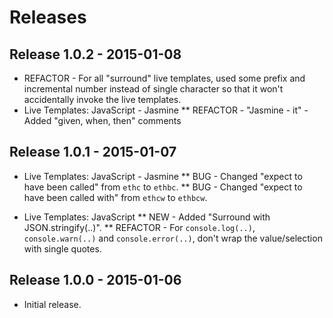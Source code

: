 Releases
========

## Release 1.0.2 - 2015-01-08
* REFACTOR - For all "surround" live templates, used some prefix and incremental number instead of single character so that it won't accidentally invoke the live templates.
* Live Templates: JavaScript - Jasmine
** REFACTOR - "Jasmine - it" - Added "given, when, then" comments

## Release 1.0.1 - 2015-01-07
* Live Templates: JavaScript - Jasmine
** BUG - Changed "expect to have been called" from `ethc` to `ethbc`.
** BUG - Changed "expect to have been called with" from `ethcw` to `ethbcw`.

* Live Templates: JavaScript
** NEW - Added "Surround with JSON.stringify(..)".
** REFACTOR - For `console.log(..)`, `console.warn(..)` and `console.error(..)`, don't wrap the value/selection with single quotes.

## Release 1.0.0 - 2015-01-06
* Initial release.

